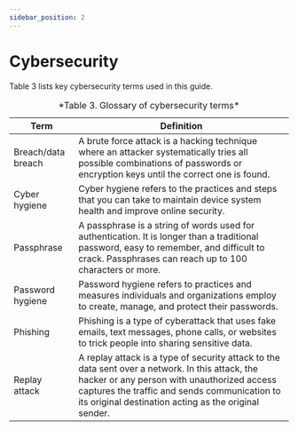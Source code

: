 ```yaml
---
sidebar_position: 2
---
```


# Cybersecurity 

Table 3 lists key cybersecurity terms used in this guide.

<table>
  <thead>
    <tr>
      <th>Term</th>
      <th>Definition</th>
    </tr>
  </thead>
  <tbody>
    <tr>
      <td> Breach/data breach</td>
      <td>A brute force attack is a hacking technique where an attacker systematically tries all possible combinations of passwords or encryption keys until the correct one is found. </td>
    </tr>
    <tr>
      <td> Cyber hygiene</td>
      <td>Cyber hygiene refers to the practices and steps that you can take to maintain device system health and improve online security.</td>
    </tr>
    <tr>
      <td>Passphrase </td>
      <td>A passphrase is a string of words used for authentication. It is longer than a traditional password, easy to remember, and difficult to crack. Passphrases can reach up to 100 characters or more.</td>
    </tr>
    <tr>
      <td>Password hygiene </td>
      <td>Password hygiene refers to practices and measures individuals and organizations employ to create, manage, and protect their passwords.</td>
    </tr>
    <tr>
      <td>Phishing</td>
      <td>Phishing is a type of cyberattack that uses fake emails, text messages, phone calls, or websites to trick people into sharing sensitive data.</td>
    </tr>
    <tr>
      <td>Replay attack</td>
      <td>A replay attack is a type of security attack to the data sent over a network. In this attack, the hacker or any person with unauthorized access captures the traffic and sends communication to its original destination acting as the original sender. </td>
    </tr>
   </tbody>
   <caption>*Table 3. Glossary of cybersecurity terms*</caption>
  </table>